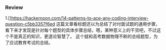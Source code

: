### Review
1.[]https://hackernoon.com/14-patterns-to-ace-any-coding-interview-question-c5bb3357f6ed
这篇文章看标题还以为总结了对付面试题的通用步骤，看下来才发现是针对每个题型的具体步骤总结，嗯，某种意义上的干货吧，不过这个不是真正的知识，更遑论智慧了。
这个就和高考数据物理不断的总结题型，为了应试教育考试的总结。
